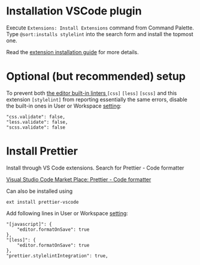 # Installation VSCode plugin

Execute ```Extensions: Install Extensions``` command from Command Palette.
Type ```@sort:installs stylelint``` into the search form and install the topmost one.

Read the [extension installation guide](https://code.visualstudio.com/docs/editor/extension-gallery) for more details.

# Optional (but recommended) setup

To prevent both [the editor built-in linters ](https://code.visualstudio.com/docs/languages/css#_syntax-verification-linting) ```[css]``` ```[less]``` ```[scss]``` and this extension ```[stylelint]``` from reporting essentially the same errors, disable the built-in ones in User or Workspace [setting](https://code.visualstudio.com/docs/getstarted/settings):

```
"css.validate": false,
"less.validate": false,
"scss.validate": false
```

# Install Prettier
Install through VS Code extensions. Search for Prettier - Code formatter

[Visual Studio Code Market Place: Prettier - Code formatter](https://marketplace.visualstudio.com/items?itemName=esbenp.prettier-vscode)

Can also be installed using

```ext install prettier-vscode```


Add following lines in User or Workspace [setting](https://code.visualstudio.com/docs/getstarted/settings):

```
"[javascript]": {
    "editor.formatOnSave": true
},
"[less]": {
    "editor.formatOnSave": true
},
"prettier.stylelintIntegration": true,
```
